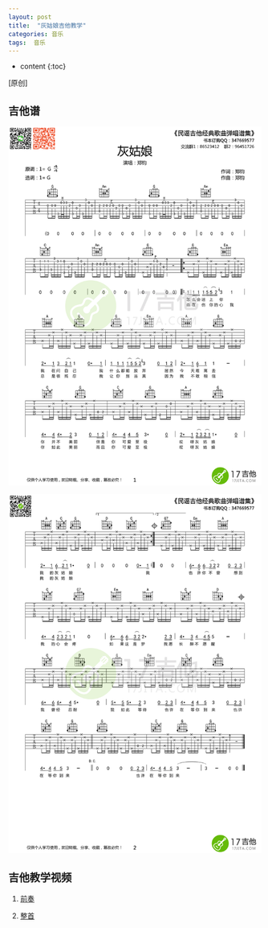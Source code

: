 ```yaml
---
layout: post
title:	"灰姑娘吉他教学"
categories: 音乐
tags:  音乐
---
```


* content
{:toc}

[原创]



## 吉他谱

![2](https://raw.githubusercontent.com/deeploveHu/picture/master/%E7%81%B0%E5%A7%91%E5%A8%98%E5%90%89%E4%BB%96%E8%B0%B1/%E7%81%B0%E5%A7%91%E5%A8%981.png)

![2](https://github.com/deeploveHu/picture/blob/master/%E7%81%B0%E5%A7%91%E5%A8%98%E5%90%89%E4%BB%96%E8%B0%B1/%E7%81%B0%E5%A7%91%E5%A8%982.png?raw=true)


## 吉他教学视频

1. [前奏](http://www.iqiyi.com/w_19rrv8xke1.html)

2. [整首](http://www.iqiyi.com/w_19rrcyr8z9.html)

